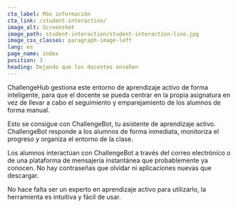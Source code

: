 ```yaml
---
cta_label: Más información
cta_link: /student-interaction/
image_alt: Screenshot
image_path: student-interaction/student-interaction-line.jpg
image_css_classes: paragraph-image-left
lang: es
page_name: index
position: 3
heading: Dejando que los docentes enseñen
---
```


ChallengeHub gestiona este entorno de aprendizaje activo de forma inteligente, para que el docente se pueda centrar en la propia asignatura en vez de llevar a cabo el seguimiento y emparejamiento de los alumnos de forma manual.

Esto se consigue con ChallengeBot, tu asistente de aprendizaje activo. ChallengeBot responde a los alumnos de forma inmediata, monitoriza el progreso y organiza el entorno de la clase.

Los alumnos interactúan con ChallengeBot a través del correo electrónico o de una plataforma de mensajería instantánea que probablemente ya conocen. No hay contraseñas que olvidar ni aplicaciones nuevas que descargar.

No hace falta ser un experto en aprendizaje activo para utilizarlo, la herramienta es intuitiva y fácil de usar.
